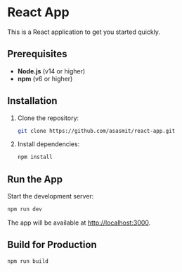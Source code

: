 # React App

This is a React application to get you started quickly.

## Prerequisites

- **Node.js** (v14 or higher)
- **npm** (v6 or higher)

## Installation

1. Clone the repository:

   ```bash
   git clone https://github.com/asasmit/react-app.git
   ```

2. Install dependencies:

   ```bash
   npm install
   ```

## Run the App

Start the development server:

```bash
npm run dev
```

The app will be available at [http://localhost:3000](http://localhost:5173).

## Build for Production

```bash
npm run build
```

